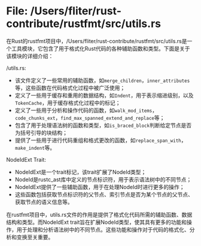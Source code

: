 # File: /Users/fliter/rust-contribute/rustfmt/src/utils.rs

在Rust的rustfmt项目中，/Users/fliter/rust-contribute/rustfmt/src/utils.rs是一个工具模块，它包含了用于格式化Rust代码的各种辅助函数和类型。下面是关于该模块的详细介绍：

/utils.rs:

- 该文件定义了一些常用的辅助函数，如`merge_children`，`inner_attributes`等，这些函数在代码格式化过程中被广泛使用；
- 定义了一些用于缓存和重用的数据结构，如`Indent`，用于表示缩进级别，以及`TokenCache`，用于缓存格式化过程中的标记；
- 定义了一些用于分析和操作代码的函数，如`walk_mod_items`，`code_chunks_ext`，`find_max_spanned_extend_and_replace`等；
- 包含了用于处理语法树的函数和类型，如`is_braced_block`判断给定节点是否为括号引导的块结构；
- 提供了一些用于进行代码重组和格式更改的函数，如`replace_span_with`，`make_indent`等。

NodeIdExt Trait:

- NodeIdExt是一个trait标记，该trait扩展了NodeId类型；
- NodeId是rustc_ast库中定义的节点标识符，用于表示语法树中的不同节点；
- NodeIdExt提供了一些辅助函数，用于在处理NodeId时进行更多的操作；
- 这些函数包括获取节点标识符的父节点、索引节点是否为某个节点的父节点、获取节点的语义信息等。

在rustfmt项目中，utils.rs文件的作用是提供了格式化代码所需的辅助函数、数据结构和类型。而NodeIdExt trait旨在扩展NodeId类型，使其具有更多的功能和操作，用于处理和分析语法树中的不同节点。这些功能和操作对于代码的格式化、分析和变换至关重要。

